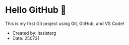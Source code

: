 # Hello GitHub 👋

This is my first Git project using Git, GitHub, and VS Code!

- Created by: itssisterg
- Date: 250731